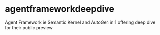 # agentframeworkdeepdive
Agent Framework ie Semantic Kernel and AutoGen in 1 offering deep dive for their public preview

